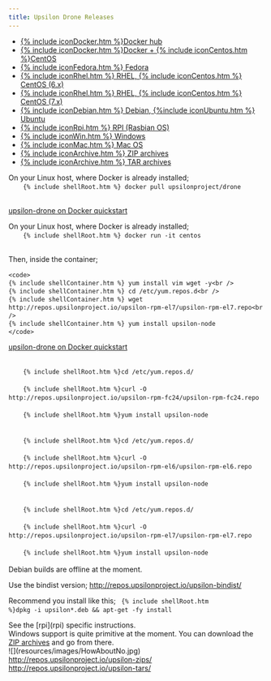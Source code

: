 ```yaml
---
title: Upsilon Drone Releases
---
```


<ul class = "tabmenu">
	<li><a href = "#dockerHub">{% include iconDocker.htm %}Docker hub</a></li>
	<li><a href = "#dockerCentos">{% include iconDocker.htm %}Docker + {% include iconCentos.htm %}CentOS</a></li>
	<li><a href = "#fedora">{% include iconFedora.htm %} Fedora</a></li>
	<li><a href = "#el6">{% include iconRhel.htm %} RHEL, {% include iconCentos.htm %} CentOS (6.x)</a></li>
	<li><a href = "#el7">{% include iconRhel.htm %} RHEL, {% include iconCentos.htm %} CentOS (7.x)</a></li>
	<li><a href = "#debianUbuntu">{% include iconDebian.htm %} Debian, {%include iconUbuntu.htm %} Ubuntu</a></li>
	<li><a href = "#rpi">{% include iconRpi.htm %} RPI (Rasbian OS)</a></li>
	<li><a href = "#win">{% include iconWin.htm %} Windows</a></li>
	<li><a href = "#mac">{% include iconMac.htm %} Mac OS</a></li>
	<li><a href = "#archivesZip">{% include iconArchive.htm %} ZIP archives</a></li>
	<li><a href = "#archivesTar">{% include iconArchive.htm %} TAR archives</a></li>
</ul>

<div id = "dockerHub" class = "tab">
On your Linux host, where Docker is already installed;
	<code>
	{% include shellRoot.htm %} docker pull upsilonproject/drone
	</code>

<a href = "quickstart-drone-docker">upsilon-drone on Docker quickstart</a>
</div>

<div id = "dockerCentos" class = "tab">
On your Linux host, where Docker is already installed;
	<code>
	{% include shellRoot.htm %} docker run -it centos
	</code>

Then, inside the container;

	<code>
	{% include shellContainer.htm %} yum install vim wget -y<br />
	{% include shellContainer.htm %} cd /etc/yum.repos.d<br />
	{% include shellContainer.htm %} wget http://repos.upsilonproject.io/upsilon-rpm-el7/upsilon-rpm-el7.repo<br />
	{% include shellContainer.htm %} yum install upsilon-node
	</code>

<a href = "quickstart-drone-docker">upsilon-drone on Docker quickstart</a>
</div>

<div id = "fedora" class = "tab">
	<code>
	{% include shellRoot.htm %}cd /etc/yum.repos.d/<br />
	{% include shellRoot.htm %}curl -O http://repos.upsilonproject.io/upsilon-rpm-fc24/upsilon-rpm-fc24.repo<br />
	{% include shellRoot.htm %}yum install upsilon-node
	</code>
</div>

<div id = "el6" class = "tab">
	<code>
	{% include shellRoot.htm %}cd /etc/yum.repos.d/<br />
	{% include shellRoot.htm %}curl -O http://repos.upsilonproject.io/upsilon-rpm-el6/upsilon-rpm-el6.repo<br />
	{% include shellRoot.htm %}yum install upsilon-node
	</code>
</div>

<div id = "el7" class = "tab">
	<code>
	{% include shellRoot.htm %}cd /etc/yum.repos.d/<br />
	{% include shellRoot.htm %}curl -O http://repos.upsilonproject.io/upsilon-rpm-el7/upsilon-rpm-el7.repo<br />
	{% include shellRoot.htm %}yum install upsilon-node
	</code>
</div>

<div id = "debianUbuntu" class = "tab">
Debian builds are offline at the moment. 

Use the bindist version; http://repos.upsilonproject.io/upsilon-bindist/ 

Recommend you install like this; 
	<code>
	{% include shellRoot.htm %}dpkg -i upsilon*.deb && apt-get -fy install
	</code>
</div>

<div id = "rpi" class = "tab" markdown = "1">
See the [rpi](rpi) specific instructions.
</div>

<div id = "win" class = "tab">
Windows support is quite primitive at the moment. You can download the <a href = "#archivesZip">ZIP archives</a> and go from there.
</div>

<div id = "mac" class = "tab" markdown = "1">
![](resources/images/HowAboutNo.jpg)
</div>

<div id = "archivesZip" class = "tab">
<a href = "http://repos.upsilonproject.io/upsilon-zips/">http://repos.upsilonproject.io/upsilon-zips/</a>
</div>

<div id = "archivesTar" class = "tab">
<a href = "http://repos.upsilonproject.io/upsilon-tars/">http://repos.upsilonproject.io/upsilon-tars/</a>
</div>


<script>
document.addEventListener("DOMContentLoaded", function() {
	document.querySelectorAll("ul.tabmenu li").forEach(function(el) {
		el.addEventListener("click", function(evt) {
			document.querySelectorAll("ul.tabmenu li a").forEach(function (tabControl) {
				tabControl.classList.remove("selected");
			});

			evt.target.classList.add("selected");
		});
	});
})
</script>
